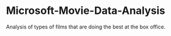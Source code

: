 # Microsoft-Movie-Data-Analysis
Analysis of types of films that are doing the best at the box office.
